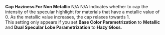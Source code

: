 <tr>
<td><strong>Cap Haziness For Non Metallic</strong></td>
<td>N/A</td>
<td>N/A</td>
<td>Indicates whether to cap the intensity of the specular highlight for materials that have a metallic value of 0. As the metallic value increases, the cap relaxes towards 1.<br/>This setting only appears if you set <strong>Base Color Parametrization</strong> to <strong>Metallic</strong> and <strong>Dual Specular Lobe Parametrization</strong> to <strong>Hazy Gloss</strong>.</td>
</tr>
